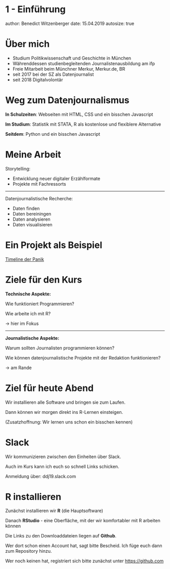 1 - Einführung
========================================================
author: Benedict Witzenberger
date: 15.04.2019
autosize: true

Über mich
========================================================


- Studium Politikwissenschaft und Geschichte in München
- Währenddessen studienbegleitenden Journalistenausbildung am ifp
- Freie Mitarbeit beim Münchner Merkur, Merkur.de, BR
- seit 2017 bei der SZ als Datenjournalist
- seit 2018 Digitalvolontär

Weg zum Datenjournalismus
========================================================

**In Schulzeiten**: Webseiten mit HTML, CSS und ein bisschen Javascript

**Im Studium**: Statistik mit STATA, R als kostenlose und flexiblere Alternative

**Seitdem**: Python und ein bisschen Javascript

Meine Arbeit
========================================================

Storytelling:
- Entwicklung neuer digitaler Erzählformate
- Projekte mit Fachressorts

***

Datenjournalistische Recherche:
  - Daten finden
  - Daten bereiningen
  - Daten analysieren
  - Daten visualisieren

Ein Projekt als Beispiel
========================================================

[Timeline der Panik](https://docs.google.com/presentation/d/1BllIJj-R6w5sRcciRYnnG5omxzi8I2BzEx_LeAnz2TQ/edit#slide=id.g19d24d453f_0_750)

Ziele für den Kurs
========================================================

**Technische Aspekte:**

Wie funktioniert Programmieren?

Wie arbeite ich mit R?

-> hier im Fokus

***

**Journalistische Aspekte:**

Warum sollten Journalisten programmieren können?

Wie können datenjournalistische Projekte mit der Redaktion funktionieren?

-> am Rande

Ziel für heute Abend
========================================================

Wir installieren alle Software und bringen sie zum Laufen.

Dann können wir morgen direkt ins R-Lernen einsteigen.

(Zusatzhoffnung: Wir lernen uns schon ein bisschen kennen)

Slack
========================================================

Wir kommunizieren zwischen den Einheiten über Slack.

Auch im Kurs kann ich euch so schnell Links schicken.

Anmeldung über: ddj19.slack.com

R installieren
========================================================

Zunächst installieren wir **R** (die Hauptsoftware)

Danach **RStudio** - eine Oberfläche, mit der wir komfortabler mit R arbeiten können

Die Links zu den Downloaddateien liegen auf **Github**. 

Wer dort schon einen Account hat, sagt bitte Bescheid. Ich füge euch dann zum Repository hinzu.

Wer noch keinen hat, registriert sich bitte zunächst unter https://github.com
